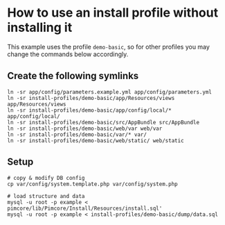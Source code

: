 
# How to use an install profile without installing it

This example uses the profile `demo-basic`, so for other profiles you may change the commands below accordingly. 


## Create the following symlinks
```
ln -sr app/config/parameters.example.yml app/config/parameters.yml
ln -sr install-profiles/demo-basic/app/Resources/views app/Resources/views
ln -sr install-profiles/demo-basic/app/config/local/* app/config/local/
ln -sr install-profiles/demo-basic/src/AppBundle src/AppBundle
ln -sr install-profiles/demo-basic/web/var web/var 
ln -sr install-profiles/demo-basic/var/* var/
ln -sr install-profiles/demo-basic/web/static/ web/static
```

## Setup 
```
# copy & modify DB config
cp var/config/system.template.php var/config/system.php
 
# load structure and data
mysql -u root -p example < pimcore/lib/Pimcore/Install/Resources/install.sql'
mysql -u root -p example < install-profiles/demo-basic/dump/data.sql
```
